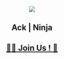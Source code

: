 <section align='center'> 
  <img src="https://c.tenor.com/GBYqevwUXwEAAAAM/matrix-neo.gif" />
  <h1>Ack | Ninja</h1>  
  <h2><a href="https://forms.gle/McDmGAsQQ6NCsRLX9">🧑‍💻 Join Us ! 🚀</a></h2>
</section>
